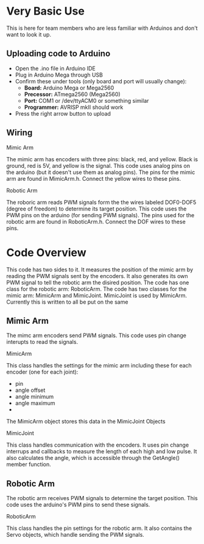 Very Basic Use
==============
This is here for team members who are less familiar with Arduinos and don't want to look it up.

Uploading code to Arduino
-------------------------
- Open the .ino file in Arduino IDE
- Plug in Arduino Mega through USB
- Confirm these under tools (only board and port will usually change):
  - **Board:** Arduino Mega or Mega2560
  - **Precessor:** ATmega2560 (Mega2560)
  - **Port:** COM1 or /dev/ttyACM0 or something similar
  - **Programmer:** AVRISP mkII should work
- Press the right arrow button to upload

Wiring
------

Mimic Arm 

The mimic arm has encoders with three pins: black, red, and yellow. Black is ground, red is 5V, and yellow is the signal. This code uses analog pins on the arduino (but it doesn't use them as analog pins). The pins for the mimic arm are found in MimicArm.h. Connect the yellow wires to these pins. 

Robotic Arm

The roboric arm reads PWM signals form the the wires labeled DOF0-DOF5 (degree of freedom) to determine its target position. This code uses the PWM pins on the arduino (for sending PWM signals). The pins used for the robotic arm are found in RoboticArm.h. Connect the DOF wires to these pins.

Code Overview
=============
This code has two sides to it. It measures the position of the mimic arm by reading the PWM signals sent by the encoders. It also generates its own PWM signal to tell the robotic arm the disired position. The code has one class for the robotic arm: RoboticArm. The code has two classes for the mimic arm: MimicArm and MimicJoint. MimicJoint is used by MimicArm. Currently this is written to all be put on the same

Mimic Arm
----------
The mimc arm encoders send PWM signals. This code uses pin change interupts to read the signals.

MimicArm

This class handles the settings for the mimic arm including these for each encoder (one for each joint):
  - pin
  - angle offset
  - angle minimum
  - angle maximum
  - 
The MimicArm object stores this data in the MimicJoint Objects

MimicJoint

This class handles communication with the encoders. It uses pin change interrups and callbacks to measure the length of each high and low pulse. It also calculates the angle, which is accessible through the GetAngle() member function.

Robotic Arm
-----------
The robotic arm receives PWM signals to determine the target position. This code uses the arduino's PWM pins to send these signals.

RoboticArm

This class handles the pin settings for the robotic arm. It also contains the Servo objects, which handle sending the PWM signals.
